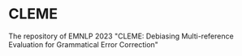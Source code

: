 # CLEME
The repository of EMNLP 2023 "CLEME: Debiasing Multi-reference Evaluation for Grammatical Error Correction"
